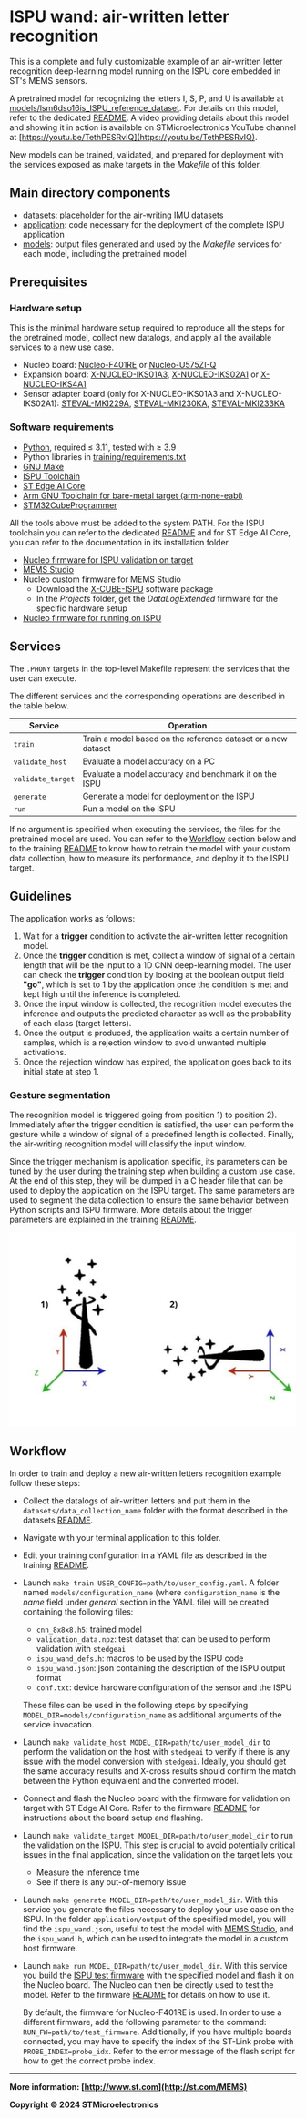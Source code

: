 # ISPU wand: air-written letter recognition

This is a complete and fully customizable example of an air-written letter recognition deep-learning model running on the ISPU core embedded in ST's MEMS sensors.

A pretrained model for recognizing the letters I, S, P, and U is available at [models/lsm6dso16is_ISPU_reference_dataset](./models/lsm6dso16is_ISPU_reference_dataset). For details on this model, refer to the dedicated [README](./models/lsm6dso16is_ISPU_reference_dataset/README.md). A video providing details about this model and showing it in action is available on STMicroelectronics YouTube channel at [https://youtu.be/TethPESRvIQ](https://youtu.be/TethPESRvIQ).

New models can be trained, validated, and prepared for deployment with the services exposed as make targets in the *Makefile* of this folder.

## Main directory components

* [datasets](./datasets): placeholder for the air-writing IMU datasets
* [application](./application): code necessary for the deployment of the complete ISPU application
* [models](./models): output files generated and used by the *Makefile* services for each model, including the pretrained model

## Prerequisites

### Hardware setup

This is the minimal hardware setup required to reproduce all the steps for the pretrained model, collect new datalogs, and apply all the available services to a new use case.

- Nucleo board: [Nucleo-F401RE](https://www.st.com/en/evaluation-tools/nucleo-f401re.html) or [Nucleo-U575ZI-Q](https://www.st.com/en/evaluation-tools/nucleo-u575zi-q.html)
- Expansion board: [X-NUCLEO-IKS01A3](https://www.st.com/en/ecosystems/x-nucleo-iks01a3.html), [X-NUCLEO-IKS02A1](https://www.st.com/en/ecosystems/x-nucleo-iks02a1.html) or [X-NUCLEO-IKS4A1](https://www.st.com/en/ecosystems/x-nucleo-iks4a1.html)
- Sensor adapter board (only for X-NUCLEO-IKS01A3 and X-NUCLEO-IKS02A1): [STEVAL-MKI229A](https://www.st.com/en/evaluation-tools/steval-mki229a.html), [STEVAL-MKI230KA](https://www.st.com/en/evaluation-tools/steval-mki230ka.html), [STEVAL-MKI233KA](https://www.st.com/en/evaluation-tools/steval-mki233ka.html)

### Software requirements

- [Python](https://www.python.org), required ≤ 3.11, tested with ≥ 3.9
- Python libraries in [training/requirements.txt](./training/requirements.txt)
- [GNU Make](https://www.gnu.org/software/make)
- [ISPU Toolchain](https://www.st.com/en/development-tools/ispu-toolchain.html)
- [ST Edge AI Core](https://www.st.com/en/development-tools/stedgeai-core.html)
- [Arm GNU Toolchain for bare-metal target (arm-none-eabi)](https://developer.arm.com/Tools%20and%20Software/GNU%20Toolchain)
- [STM32CubeProgrammer](https://www.st.com/en/development-tools/stm32cubeprog.html)

All the tools above must be added to the system PATH. For the ISPU toolchain you can refer to the dedicated [README](https://github.com/STMicroelectronics/ispu-examples/blob/master/README.md) and for ST Edge AI Core, you can refer to the documentation in its installation folder.

- [Nucleo firmware for ISPU validation on target](../../host_firmware/nucleo_ispu_stedgeai_validate)
- [MEMS Studio](https://www.st.com/en/development-tools/mems-studio.html)
- Nucleo custom firmware for MEMS Studio
   - Download the [X-CUBE-ISPU](https://www.st.com/en/embedded-software/x-cube-ispu.html) software package
   - In the *Projects* folder, get the *DataLogExtended* firmware for the specific hardware setup
- [Nucleo firmware for running on ISPU](../../host_firmware/nucleo_ispu_test_header)

## Services

The `.PHONY` targets in the top-level Makefile represent the services that the user can execute.

The different services and the corresponding operations are described in the table below.

| Service           | Operation                                                        |
| ----------------- | ---------------------------------------------------------------- |
| `train`           | Train a model based on the reference dataset or a new dataset    |
| `validate_host`   | Evaluate a model accuracy on a PC                                |
| `validate_target` | Evaluate a model accuracy and benchmark it on the ISPU           |
| `generate`        | Generate a model for deployment on the ISPU                      |
| `run`             | Run a model on the ISPU                                          |

If no argument is specified when executing the services, the files for the pretrained model are used. You can refer to the [Workflow](#workflow) section below and to the training [README](./training/README.md) to know how to retrain the model with your custom data collection, how to measure its performance, and deploy it to the ISPU target.

## Guidelines

The application works as follows:

1. Wait for a **trigger** condition to activate the air-written letter recognition model.
2. Once the **trigger** condition is met, collect a window of signal of a certain length that will be the input to a 1D CNN deep-learning model. The user can check the **trigger** condition by looking at the boolean output field **"go"**, which is set to 1 by the application once the condition is met and kept high until the inference is completed.
3. Once the input window is collected, the recognition model executes the inference and outputs the predicted character as well as the probability of each class (target letters).
4. Once the output is produced, the application waits a certain number of samples, which is a rejection window to avoid unwanted multiple activations.
5. Once the rejection window has expired, the application goes back to its initial state at step 1.

### Gesture segmentation

The recognition model is triggered going from position 1) to position 2). Immediately after the trigger condition is satisfied, the user can perform the gesture while a window of signal of a predefined length is collected. Finally, the air-writing recognition model will classify the input window.

Since the trigger mechanism is application specific, its parameters can be tuned by the user during the training step when building a custom use case. At the end of this step, they will be dumped in a C header file that can be used to deploy the application on the ISPU target. The same parameters are used to segment the data collection to ensure the same behavior between Python scripts and ISPU firmware. More details about the trigger parameters are explained in the training [README](./training/README.md).

![](images/img1.jpg)

## Workflow

In order to train and deploy a new air-written letters recognition example follow these steps:

- Collect the datalogs of air-written letters and put them in the `datasets/data_collection_name` folder with the format described in the datasets [README](./datasets/README.md).
- Navigate with your terminal application to this folder.
- Edit your training configuration in a YAML file as described in the training [README](./training/README.md).
- Launch `make train USER_CONFIG=path/to/user_config.yaml`. A folder named `models/configuration_name` (where `configuration_name` is the *name* field under *general* section in the YAML file) will be created containing the following files:
   - `cnn_8x8x8.h5`: trained model
   - `validation_data.npz`: test dataset that can be used to perform validation with `stedgeai`
   - `ispu_wand_defs.h`: macros to be used by the ISPU code
   - `ispu_wand.json`: json containing the description of the ISPU output format
   - `conf.txt`: device hardware configuration of the sensor and the ISPU

   These files can be used in the following steps by specifying `MODEL_DIR=models/configuration_name` as additional arguments of the service invocation.
- Launch `make validate_host MODEL_DIR=path/to/user_model_dir` to perform the validation on the host with `stedgeai` to verify if there is any issue with the model conversion with `stedgeai`. Ideally, you should get the same accuracy results and X-cross results should confirm the match between the Python equivalent and the converted model.
- Connect and flash the Nucleo board with the firmware for validation on target with ST Edge AI Core. Refer to the firmware [README](../../host_firmware/nucleo_ispu_stedgeai_validate/README.md) for instructions about the board setup and flashing.
- Launch `make validate_target MODEL_DIR=path/to/user_model_dir` to run the validation on the ISPU. This step is crucial to avoid potentially critical issues in the final application, since the validation on the target lets you:
   - Measure the inference time
   - See if there is any out-of-memory issue
- Launch `make generate MODEL_DIR=path/to/user_model_dir`. With this service you generate the files necessary to deploy your use case on the ISPU. In the folder `application/output` of the specified model, you will find the `ispu_wand.json`, useful to test the model with [MEMS Studio](https://www.st.com/en/development-tools/mems-studio.html), and the `ispu_wand.h`, which can be used to integrate the model in a custom host firmware.
- Launch `make run MODEL_DIR=path/to/user_model_dir`. With this service you build the [ISPU test firmware](../../host_firmware/nucleo_ispu_test_header) with the specified model and flash it on the Nucleo board. The Nucleo can then be directly used to test the model. Refer to the firmware [README](../../host_firmware/nucleo_ispu_test_header/README.md) for details on how to use it.

   By default, the firmware for Nucleo-F401RE is used. In order to use a different firmware, add the following parameter to the command: `RUN_FW=path/to/test_firmware`. Additionally, if you have multiple boards connected, you may have to specify the index of the ST-Link probe with `PROBE_INDEX=probe_idx`. Refer to the error message of the flash script for how to get the correct probe index.

------

**More information: [http://www.st.com](http://st.com/MEMS)**

**Copyright © 2024 STMicroelectronics**
